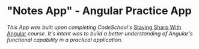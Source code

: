 # "Notes App" - Angular Practice App

*This App was built upon completing CodeSchool's* [Staying Sharp With Angular](https://www.codeschool.com/courses/staying-sharp-with-angular-js) *course.  It's intent was to build a better understanding of Angular's functional capability in a practical application.*
